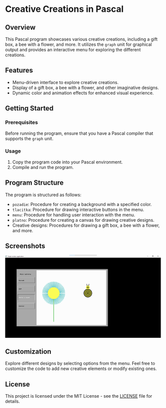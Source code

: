 # Creative Creations in Pascal

## Overview

This Pascal program showcases various creative creations, including a gift box, a bee with a flower, and more. It utilizes the `graph` unit for graphical output and provides an interactive menu for exploring the different creations.

## Features

-   Menu-driven interface to explore creative creations.
-   Display of a gift box, a bee with a flower, and other imaginative designs.
-   Dynamic color and animation effects for enhanced visual experience.

## Getting Started

### Prerequisites

Before running the program, ensure that you have a Pascal compiler that supports the `graph` unit.

### Usage

1. Copy the program code into your Pascal environment.
2. Compile and run the program.

## Program Structure

The program is structured as follows:

-   `pozadie`: Procedure for creating a background with a specified color.
-   `tlacitka`: Procedure for drawing interactive buttons in the menu.
-   `menu`: Procedure for handling user interaction with the menu.
-   `platno`: Procedure for creating a canvas for drawing creative designs.
-   Creative designs: Procedures for drawing a gift box, a bee with a flower, and more.

## Screenshots

![Clock screenshot](screenshot.png)

## Customization

Explore different designs by selecting options from the menu. Feel free to customize the code to add new creative elements or modify existing ones.

## License

This project is licensed under the MIT License - see the [LICENSE](LICENSE) file for details.
